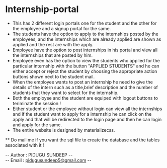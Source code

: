 # Internship-portal

- This has 2 different login portals one for the student and the other for the employee and a signup portal for the same.
- The students have the option to apply to the internships posted by the employees, and the internships which are already applied are shown as applied and the rest are with the apply.
- Employee have the option to post internships in his portal and view all the internships that are posted by him.
- Employee even has the option to view the students who applied for the particular internship with the button "APPLIED STUDENTS" and he can either accept or reject the student by choosing the appropriate action buttons shown next to the student mail.
- When the employee wants to post an internship he need to give the details of the intern such as a title,brief description and the number of students that they want to select for the internship.
- Both the employee and the student are equiped with logout buttons to teriminate the session !
- Either student or the employee without login can view all the internships and if the student want to apply for a internship he can click on the apply and that will be redirected to the login page and then he can login and apply for the same.
- The entire website is designed by materializecss.

** Do mail me if you want the sql file to create the database and the tables associated with it !

-- Author : PIDUGU SUNDEEP --</br>
-- Email  : pidugusundeep5@gmail.com --
